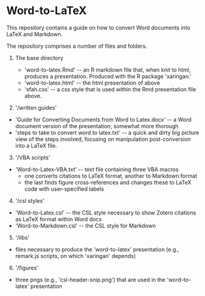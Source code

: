 # Word-to-LaTeX

This repository contains a guide on how to convert Word documents into LaTeX and Markdown.

The repository comprises a number of files and folders.

1. The base directory
    - 'word-to-latex.Rmd' -- an R markdown file that, when knit to html, produces a presentation. Produced with the R package 'xaringan.'
    - 'word-to-latex.html' -- the html presentation of above
    - 'sfah.css' -- a css style that is used within the Rmd presentation file above.
  
2. '/written guides'
  - 'Guide for Converting Documents from Word to Latex.docx' -- a Word document version of the presentation; somewhat more thorough
  - 'steps to take to convert word to latex.txt' -- a quick and dirty big picture view of the steps involved, focusing on manipulation post-conversion into a LaTeX file.
  
3. '/VBA scripts'
  - 'Word-to-Latex-VBA.txt' -- text file containing three VBA macros
    - one converts citations to LaTeX format, another to Markdown format
    - the last finds figure cross-references and changes these to LaTeX code with user-specified labels
    
4. '/csl styles'
  - 'Word-to-Latex.csl' -- the CSL style necessary to show Zotero citations as LaTeX format within Word docs
  - 'Word-to-Markdown.csl' -- the CSL style for Markdown
  
5. '/libs'
  - files necessary to produce the 'word-to-latex' presentation (e.g., remark.js scripts, on which 'xaringan' depends)
  
6. '/figures'
  - three pngs (e.g., 'csl-header-snip.png') that are used in the 'word-to-latex' presentation

